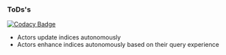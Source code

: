 ### ToDs's

[![Codacy Badge](https://api.codacy.com/project/badge/Grade/06e154a78eb149f49fed5039fcad5557)](https://app.codacy.com/manual/privat_3/actor-based-database?utm_source=github.com&utm_medium=referral&utm_content=julianweise/actor-based-database&utm_campaign=Badge_Grade_Dashboard)

-   Actors update indices autonomously
-   Actors enhance indices autonomously based on their query experience